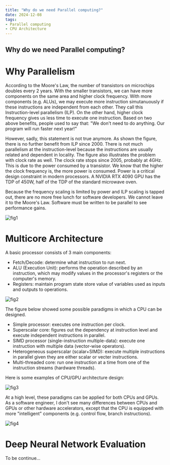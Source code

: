 ```yaml
---
title: "Why do we need Parallel computing?"
date: 2024-12-08
tags:
- Parallel computing
- CPU Architecture
---
```


## Why do we need Parallel computing?

# Why Parallelism

According to the Moore's Law, the number of transistors on microchips doubles every 2 years.
With the smaller transistors, we can have more components on the same area and higher clock frequency.
With more components (e.g. ALUs), we may execute more instruction simutanuously if these instructions are independent from each other.
They call this Instruction-level parallelism (ILP).
On the other hand, higher clock frequency gives us less time to execute one instruction.
Based on two above benefits, people used to say that: "We don't need to do anything. Our program will run faster next year!"

However, sadly, this statement is not true anymore. As shown the figure, there is no further benefit from ILP since 2000.
There is not much parallelism at the instruction-level because the instructions are usually related and dependent in locality.
The figure also illustrates the problem with clock rate as well. The clock rate stops since 2005, probably at 4GHz.
This is due to the power consumed by a transistor. We know that the higher the clock frequency is, the more power is consumed.
Power is a critical design constraint in modern processors.
A NVIDIA RTX 4090 GPU has the TDP of 450W, half of the TDP of the standard microwave oven.

Because the frequency scaling is limited by power and ILP scaling is tapped out, there are no more free lunch for software developers.
We cannot leave it to the Moore's Law. Software must be written to be parallel to see performance gains.

![fig1](https://raw.githubusercontent.com/khanhnd185/khanhnd185.github.io/my-pages/_posts/images/cs149/performance.jpg)

# Multicore Architecture

A basic processor consists of 3 main components:
- Fetch/Decode: determine what instruction to run next.
- ALU (Execution Unit): performs the operation described by an instruction, which may modify values in the processor's registers or the computer's memory.
- Registers: maintain program state store value of variables used as inputs and outputs to operations.

![fig2](https://raw.githubusercontent.com/khanhnd185/khanhnd185.github.io/my-pages/_posts/images/cs149/CPU-GPU_Arch.jpg)

The figure below showed some possible paradigms in which a CPU can be designed.
- Simple processor: executes one instruction per clock.
- Superscalar core: figures out the dependency at instruction level and execute independent instructions in parallel.
- SIMD processor (single-instruction multiple-data): execute one instruction with multiple data (vector-wise operators).
- Heterogeneous superscalar (scalar+SIMD): execute multiple instructions in parallel given they are either scalar or vecter instructions.
- Multi-threaded core: run one instruction at a time from one of the instruction streams (hardware threads).

Here is some examples of CPU/GPU architecture design:

![fig3](https://raw.githubusercontent.com/khanhnd185/khanhnd185.github.io/my-pages/_posts/images/cs149/CPU-GPU_Arch_Example.jpg)

At a high level, these paradigms can be applied for both CPUs and GPUs.
As a software engineer, I don't see many differences between CPUs and GPUs or other hardware accelerators,
except that the CPU is equipped with more "intelligent" components (e.g. control flow, branch instructions).

![fig4](https://raw.githubusercontent.com/khanhnd185/khanhnd185.github.io/my-pages/_posts/images/cs149/NVIDIA-V100.jpg)


# Deep Neural Network Evaluation 

To be continue...
